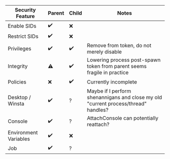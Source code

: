 | Security Feature      | Parent | Child | Notes |
| --------------------- | ------ | ----- | ----- |
| Enable SIDs           | ✔️ | ❌ |
| Restrict SIDs         | ✔️ | ❌ |
| Privileges            | ✔️ | ✔️ | Remove from token, do not merely disable
| Integrity             | ⚠️ | ✔️ | Lowering process post-spawn token from parent seems fragile in practice
| Policies              | ❌ | ✔️ | Currently incomplete
| Desktop / Winsta      | ✔️ | ?  | Maybe if I perform shenannigans and close my old "current process/thread" handles?
| Console               | ✔️ | ?  | AttachConsole can potentially reattach?
| Environment Variables | ✔️ | ❌ |
| Job                   | ✔️ | ? |
